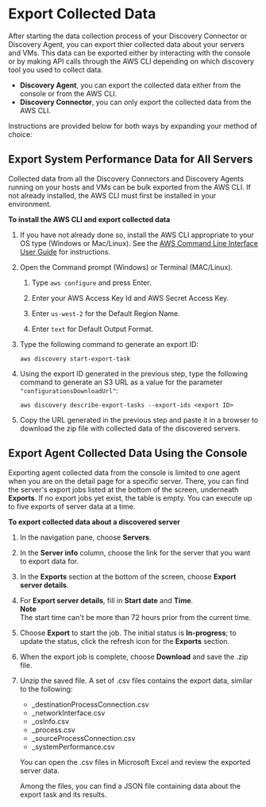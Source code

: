 # Export Collected Data<a name="export-data"></a>

After starting the data collection process of your Discovery Connector or Discovery Agent, you can export thier collected data  about your servers and VMs\. This data can be exported either by interacting with the console or by making API calls through the AWS CLI depending on which discovery tool you used to collect data\.
+ **Discovery Agent**, you can export the collected data either from the console or from the AWS CLI\.
+ **Discovery Connector**, you can only export the collected data from the AWS CLI\.

Instructions are provided below for both ways by expanding your method of choice:

## Export System Performance Data for All Servers<a name="export-data-api"></a>

Collected data from all the Discovery Connectors and Discovery Agents running on your hosts and VMs can be bulk exported from the AWS CLI\. If not already installed, the AWS CLI must first be installed in your environment\.

**To install the AWS CLI and export collected data**

1. If you have not already done so, install the AWS CLI appropriate to your OS type \(Windows or Mac/Linux\)\. See the [AWS Command Line Interface User Guide](http://docs.aws.amazon.com/cli/latest/userguide/) for instructions\.

1. Open the Command prompt \(Windows\) or Terminal \(MAC/Linux\)\.

   1. Type `aws configure` and press Enter\.

   1. Enter your AWS Access Key Id and AWS Secret Access Key\.

   1. Enter `us-west-2` for the Default Region Name\.

   1. Enter `text` for Default Output Format\.

1. Type the following command to generate an export ID:

   ```
   aws discovery start-export-task
   ```

1. Using the export ID generated in the previous step, type the following command to generate an S3 URL as a value for the parameter `"configurationsDownloadUrl"`:

   ```
   aws discovery describe-export-tasks --export-ids <export ID>
   ```

1. Copy the URL generated in the previous step and paste it in a browser to download the zip file with collected data of the discovered servers\.

## Export Agent Collected Data Using the Console<a name="export-data-console"></a>

Exporting agent collected data from the console is limited to one agent when you are on the detail page for a specific server\. There, you can find the server's export jobs listed at the bottom of the screen, underneath **Exports**\. If no export jobs yet exist, the table is empty\. You can execute up to five exports of server data at a time\.

**To export collected data about a discovered server**

1. In the navigation pane, choose **Servers**\.

1. In the **Server info** column, choose the link for the server that you want to export data for\. 

1. In the **Exports** section at the bottom of the screen, choose **Export server details**\.

1. For **Export server details**, fill in **Start date** and **Time**\.   
**Note**  
The start time can't be more than 72 hours prior from the current time\.

1. Choose **Export** to start the job\. The initial status is **In\-progress**; to update the status, click the refresh icon for the **Exports** section\.

1. When the export job is complete, choose **Download** and save the \.zip file\.

1. Unzip the saved file\. A set of \.csv files contains the export data, similar to the following:
   + *<AWS account ID>*\_destinationProcessConnection\.csv
   + *<AWS account ID>*\_networkInterface\.csv
   + *<AWS account ID>*\_osInfo\.csv
   + *<AWS account ID>*\_process\.csv
   + *<AWS account ID>*\_sourceProcessConnection\.csv
   + *<AWS account ID>*\_systemPerformance\.csv

   You can open the \.csv files in Microsoft Excel and review the exported server data\. 

   Among the files, you can find a JSON file containing data about the export task and its results\.